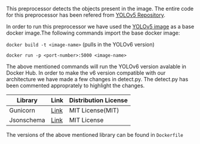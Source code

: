 This preprocessor detects the objects present in the image. The entire code for this preprocessor has been refered from [YOLOv5 Repository](https://github.com/ultralytics/yolov5).

In order to run this preprocessor we have used the [YOLOv5 image](https://hub.docker.com/r/ultralytics/yolov5) as a base docker image.The following commands import the base docker image:

```docker build -t <image-name>``` (pulls in the YOLOv6 version) 

```docker run -p <port-number>:5000 <image-name>```


The above mentioned commands will run the YOLOv6 version avalable in Docker Hub. In order to make the v6 version compatible with our architecture we have made a few changes in detect.py. The detect.py has been commented approprately to highlight the changes.

| Library | Link | Distribution License |
| ------------- | ------------- | -------------|
| Gunicorn | [Link](https://github.com/benoitc/gunicorn) | MIT License(MIT) |
| Jsonschema | [Link](https://pypi.org/project/jsonschema/)  | MIT License |

The versions of the above mentioned library can be found in ```Dockerfile```


